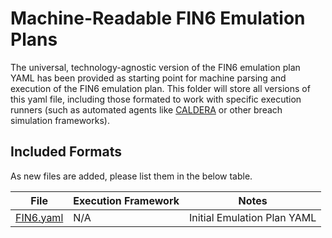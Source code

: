 # Machine-Readable FIN6 Emulation Plans

The universal, technology-agnostic version of the FIN6 emulation plan YAML has been provided as starting point for machine parsing and execution of the FIN6 emulation plan. This folder will store all versions of this yaml file, including those formated to work with specific execution runners (such as automated agents like [CALDERA](https://github.com/mitre/caldera) or other breach simulation frameworks).

## Included Formats

As new files are added, please list them in the below table.

| File | Execution Framework | Notes |
| --- | --- | --- |
| [FIN6.yaml](/fin6/Emulation_Plan/yaml/FIN6.yaml) | N/A | Initial Emulation Plan YAML |
